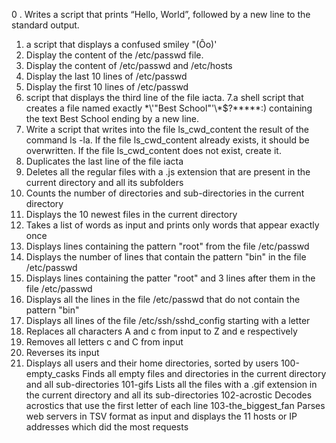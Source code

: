 0 . Writes a script that prints “Hello, World”, followed by a new line to the standard output.
1.  a script that displays a confused smiley "(Ôo)'
2. Display the content of the /etc/passwd file.
3. Display the content of /etc/passwd and /etc/hosts
4. Display the last 10 lines of /etc/passwd
5. Display the first 10 lines of /etc/passwd
6. script that displays the third line of the file iacta.
7.a shell script that creates a file named exactly \*\\'"Best School"\'\\*$\?\*\*\*\*\*:) containing the text Best School ending by a new line. 
8. Write a script that writes into the file ls_cwd_content the result of the command ls -la. If the file ls_cwd_content already exists, it should be overwritten. If the file ls_cwd_content does not exist, create it.
9. Duplicates the last line of the file iacta
10. Deletes all the regular files with a .js extension that are present in the current directory and all its subfolders
11. Counts the number of directories and sub-directories in the current directory
12. Displays the 10 newest files in the current directory
13. Takes a list of words as input and prints only words that appear exactly once
14. Displays lines containing the pattern "root" from the file /etc/passwd
15. Displays the number of lines that contain the pattern "bin" in the file /etc/passwd
16. Displays lines containing the patter "root" and 3 lines after them in the file /etc/passwd
17. Displays all the lines in the file /etc/passwd that do not contain the pattern "bin"
18. Displays all lines of the file /etc/ssh/sshd_config starting with a letter
19. Replaces all characters A and c from input to Z and e respectively
20. Removes all letters c and C from input
21. Reverses its input
22. Displays all users and their home directories, sorted by users
100-empty_casks Finds all empty files and directories in the current directory and all sub-directories
101-gifs Lists all the files with a .gif extension in the current directory and all its sub-directories
102-acrostic Decodes acrostics that use the first letter of each line
103-the_biggest_fan Parses web servers in TSV format as input and displays the 11 hosts or IP addresses which did the most requests
